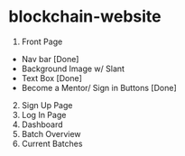 # blockchain-website
1. Front Page
- Nav bar [Done]
- Background Image w/ Slant
- Text Box [Done]
- Become a Mentor/ Sign in Buttons [Done]
2. Sign Up Page
3. Log In Page
3. Dashboard
4. Batch Overview
5. Current Batches
